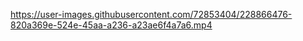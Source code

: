 https://user-images.githubusercontent.com/72853404/228866476-820a369e-524e-45aa-a236-a23ae6f4a7a6.mp4
